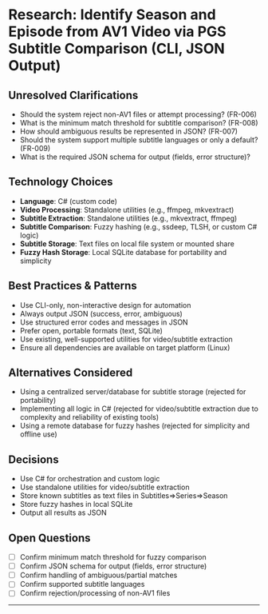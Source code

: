 # Research: Identify Season and Episode from AV1 Video via PGS Subtitle Comparison (CLI, JSON Output)

## Unresolved Clarifications
- Should the system reject non-AV1 files or attempt processing? (FR-006)
- What is the minimum match threshold for subtitle comparison? (FR-008)
- How should ambiguous results be represented in JSON? (FR-007)
- Should the system support multiple subtitle languages or only a default? (FR-009)
- What is the required JSON schema for output (fields, error structure)?

## Technology Choices
- **Language**: C# (custom code)
- **Video Processing**: Standalone utilities (e.g., ffmpeg, mkvextract)
- **Subtitle Extraction**: Standalone utilities (e.g., mkvextract, ffmpeg)
- **Subtitle Comparison**: Fuzzy hashing (e.g., ssdeep, TLSH, or custom C# logic)
- **Subtitle Storage**: Text files on local file system or mounted share
- **Fuzzy Hash Storage**: Local SQLite database for portability and simplicity

## Best Practices & Patterns
- Use CLI-only, non-interactive design for automation
- Always output JSON (success, error, ambiguous)
- Use structured error codes and messages in JSON
- Prefer open, portable formats (text, SQLite)
- Use existing, well-supported utilities for video/subtitle extraction
- Ensure all dependencies are available on target platform (Linux)

## Alternatives Considered
- Using a centralized server/database for subtitle storage (rejected for portability)
- Implementing all logic in C# (rejected for video/subtitle extraction due to complexity and reliability of existing tools)
- Using a remote database for fuzzy hashes (rejected for simplicity and offline use)

## Decisions
- Use C# for orchestration and custom logic
- Use standalone utilities for video/subtitle extraction
- Store known subtitles as text files in Subtitles=>Series=>Season
- Store fuzzy hashes in local SQLite
- Output all results as JSON

## Open Questions
- [ ] Confirm minimum match threshold for fuzzy comparison
- [ ] Confirm JSON schema for output (fields, error structure)
- [ ] Confirm handling of ambiguous/partial matches
- [ ] Confirm supported subtitle languages
- [ ] Confirm rejection/processing of non-AV1 files

---
